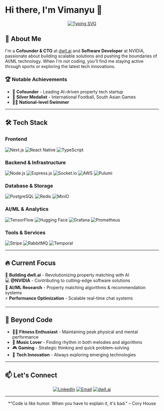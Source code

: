 # Hi there, I'm Vimanyu 👋

<div align="center">
  
[![Typing SVG](https://readme-typing-svg.herokuapp.com?font=Fira+Code&pause=1000&color=2196F3&center=true&vCenter=true&width=435&lines=Cofounder+%26+CTO+at+dwll.ai;Software+Developer+at+NVIDIA;Former+International+Athlete)](https://git.io/typing-svg)

</div>

## 🚀 About Me

I'm a **Cofounder & CTO** at [dwll.ai](https://dwll.ai) and **Software Developer** at NVIDIA, passionate about building scalable solutions and pushing the boundaries of AI/ML technology. When I'm not coding, you'll find me staying active through sports or exploring the latest tech innovations.

### 🏆 Notable Achievements
- 🚀 **Cofounder** - Leading AI-driven property tech startup
- 🥈 **Silver Medalist** - International Football, South Asian Games
- 🏊‍♂️ **National-level Swimmer**

---

## 🛠️ Tech Stack

### Frontend
![Next.js](https://img.shields.io/badge/Next.js-000000?style=for-the-badge&logo=next.js&logoColor=white)
![React Native](https://img.shields.io/badge/React_Native-20232A?style=for-the-badge&logo=react&logoColor=61DAFB)
![TypeScript](https://img.shields.io/badge/TypeScript-007ACC?style=for-the-badge&logo=typescript&logoColor=white)

### Backend & Infrastructure
![Node.js](https://img.shields.io/badge/Node.js-43853D?style=for-the-badge&logo=node.js&logoColor=white)
![Express.js](https://img.shields.io/badge/Express.js-000000?style=for-the-badge&logo=express&logoColor=white)
![Socket.io](https://img.shields.io/badge/Socket.io-black?style=for-the-badge&logo=socket.io&badgeColor=010101)
![AWS](https://img.shields.io/badge/AWS-232F3E?style=for-the-badge&logo=amazon-aws&logoColor=white)
![Pulumi](https://img.shields.io/badge/Pulumi-8A3391?style=for-the-badge&logo=pulumi&logoColor=white)

### Database & Storage
![PostgreSQL](https://img.shields.io/badge/PostgreSQL-316192?style=for-the-badge&logo=postgresql&logoColor=white)
![Redis](https://img.shields.io/badge/Redis-DC382D?style=for-the-badge&logo=redis&logoColor=white)
![MinIO](https://img.shields.io/badge/MinIO-C72E49?style=for-the-badge&logo=minio&logoColor=white)

### AI/ML & Analytics
![TensorFlow](https://img.shields.io/badge/TensorFlow-FF6F00?style=for-the-badge&logo=tensorflow&logoColor=white)
![Hugging Face](https://img.shields.io/badge/🤗%20Hugging%20Face-FFD21E?style=for-the-badge)
![Grafana](https://img.shields.io/badge/Grafana-F46800?style=for-the-badge&logo=grafana&logoColor=white)
![Prometheus](https://img.shields.io/badge/Prometheus-E6522C?style=for-the-badge&logo=prometheus&logoColor=white)

### Tools & Services
![Stripe](https://img.shields.io/badge/Stripe-008CDD?style=for-the-badge&logo=stripe&logoColor=white)
![RabbitMQ](https://img.shields.io/badge/RabbitMQ-FF6600?style=for-the-badge&logo=rabbitmq&logoColor=white)
![Temporal](https://img.shields.io/badge/Temporal-000000?style=for-the-badge&logo=temporal&logoColor=white)

---

## 🔥 Current Focus

🏢 **Building dwll.ai** - Revolutionizing property matching with AI  
💻 **@NVIDIA** - Contributing to cutting-edge software solutions  
🤖 **AI/ML Research** - Property matching algorithms & recommendation systems  
⚡ **Performance Optimization** - Scalable real-time chat systems

---

## 🌱 Beyond Code

- 🏋️‍♂️ **Fitness Enthusiast** - Maintaining peak physical and mental performance
- 🎵 **Music Lover** - Finding rhythm in both melodies and algorithms
- 🎮 **Gaming** - Strategic thinking and quick problem-solving
- 🚀 **Tech Innovation** - Always exploring emerging technologies

---

## 📫 Let's Connect

<div align="center">

[![LinkedIn](https://img.shields.io/badge/LinkedIn-0077B5?style=for-the-badge&logo=linkedin&logoColor=white)]([https://www.linkedin.com/in/vimanyu-sharma-87163a235/])
[![Email](https://img.shields.io/badge/Email-D14836?style=for-the-badge&logo=gmail&logoColor=white)](mailto:vimanyu@dwll.ai)
[![dwll.ai](https://img.shields.io/badge/dwll.ai-FF6B6B?style=for-the-badge&logo=rocket&logoColor=white)](https://dwll.ai)

</div>

---

<div align="center">
*"Code is like humor. When you have to explain it, it's bad." – Cory House
</div>
